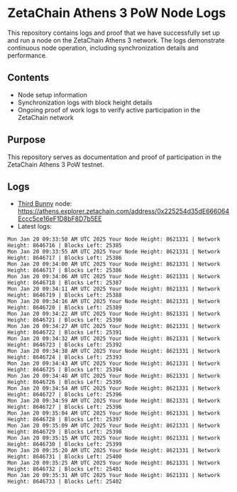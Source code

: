 # ZetaChain Athens 3 PoW Node Logs
This repository contains logs and proof that we have successfully set up and run a node on the ZetaChain Athens 3 network. The logs demonstrate continuous node operation, including synchronization details and performance.

## Contents
- Node setup information
- Synchronization logs with block height details
- Ongoing proof of work logs to verify active participation in the ZetaChain network

## Purpose
This repository serves as documentation and proof of participation in the ZetaChain Athens 3 PoW testnet.

## Logs

- [Third Bunny](https://thirdbunny.xyz/) node: https://athens.explorer.zetachain.com/address/0x225254d35dE666064Eccc5ce16eF1D8bF8D7b5EE
- Latest logs:
```
Mon Jan 20 09:33:50 AM UTC 2025 Your Node Height: 8621331 | Network Height: 8646716 | Blocks Left: 25385
Mon Jan 20 09:33:55 AM UTC 2025 Your Node Height: 8621331 | Network Height: 8646717 | Blocks Left: 25386
Mon Jan 20 09:34:00 AM UTC 2025 Your Node Height: 8621331 | Network Height: 8646717 | Blocks Left: 25386
Mon Jan 20 09:34:06 AM UTC 2025 Your Node Height: 8621331 | Network Height: 8646718 | Blocks Left: 25387
Mon Jan 20 09:34:11 AM UTC 2025 Your Node Height: 8621331 | Network Height: 8646719 | Blocks Left: 25388
Mon Jan 20 09:34:16 AM UTC 2025 Your Node Height: 8621331 | Network Height: 8646720 | Blocks Left: 25389
Mon Jan 20 09:34:22 AM UTC 2025 Your Node Height: 8621331 | Network Height: 8646721 | Blocks Left: 25390
Mon Jan 20 09:34:27 AM UTC 2025 Your Node Height: 8621331 | Network Height: 8646722 | Blocks Left: 25391
Mon Jan 20 09:34:32 AM UTC 2025 Your Node Height: 8621331 | Network Height: 8646723 | Blocks Left: 25392
Mon Jan 20 09:34:38 AM UTC 2025 Your Node Height: 8621331 | Network Height: 8646724 | Blocks Left: 25393
Mon Jan 20 09:34:43 AM UTC 2025 Your Node Height: 8621331 | Network Height: 8646725 | Blocks Left: 25394
Mon Jan 20 09:34:48 AM UTC 2025 Your Node Height: 8621331 | Network Height: 8646726 | Blocks Left: 25395
Mon Jan 20 09:34:54 AM UTC 2025 Your Node Height: 8621331 | Network Height: 8646727 | Blocks Left: 25396
Mon Jan 20 09:34:59 AM UTC 2025 Your Node Height: 8621331 | Network Height: 8646727 | Blocks Left: 25396
Mon Jan 20 09:35:04 AM UTC 2025 Your Node Height: 8621331 | Network Height: 8646728 | Blocks Left: 25397
Mon Jan 20 09:35:09 AM UTC 2025 Your Node Height: 8621331 | Network Height: 8646729 | Blocks Left: 25398
Mon Jan 20 09:35:15 AM UTC 2025 Your Node Height: 8621331 | Network Height: 8646730 | Blocks Left: 25399
Mon Jan 20 09:35:20 AM UTC 2025 Your Node Height: 8621331 | Network Height: 8646731 | Blocks Left: 25400
Mon Jan 20 09:35:25 AM UTC 2025 Your Node Height: 8621331 | Network Height: 8646732 | Blocks Left: 25401
Mon Jan 20 09:35:31 AM UTC 2025 Your Node Height: 8621331 | Network Height: 8646733 | Blocks Left: 25402
```
